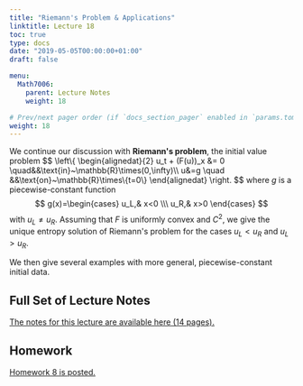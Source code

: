 ```yaml
---
title: "Riemann's Problem & Applications"
linktitle: Lecture 18
toc: true
type: docs
date: "2019-05-05T00:00:00+01:00"
draft: false

menu:
  Math7006:
    parent: Lecture Notes
    weight: 18

# Prev/next pager order (if `docs_section_pager` enabled in `params.toml`)
weight: 18
---
```

We continue our discussion with **Riemann's problem**, the initial value problem
$$
\left\\{
\begin{alignedat}{2}
u_t + (F(u))_x &= 0 \quad&&\text{in}~\mathbb{R}\times(0,\infty)\\\ u&=g \quad &&\text{on}~\mathbb{R}\times\\{t=0\\}
\end{alignedat}
\right.
$$
where $g$ is a piecewise-constant function
$$
g(x)=\begin{cases} u_L,& x<0 \\\ u_R,& x>0 \end{cases}
$$
with $u_L\neq u_R$. Assuming that $F$ is uniformly convex and $C^2$, we give the unique entropy solution of Riemann's problem for the cases $u_L < u_R$ and $u_L > u_R$.

We then give several examples with more general, piecewise-constant initial data.

## Full Set of Lecture Notes

[The notes for this lecture are available here (14 pages).](https://www.dropbox.com/s/kt7aoi04fb9xqhs/uc-7006-Lec-18-Riemann-prob-Applications.pdf?dl=0)

## Homework
[Homework 8 is posted.](https://www.dropbox.com/s/aitiuj0c85hyv3j/Math-7006-Sp20-HW8.pdf?dl=0)
